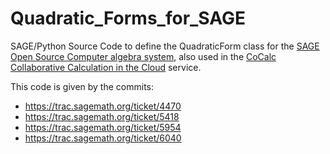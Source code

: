 # Quadratic_Forms_for_SAGE
SAGE/Python Source Code to define the QuadraticForm class for the [SAGE Open Source Computer algebra system](http://www.sagemath.org/), also used in the [CoCalc Collaborative Calculation in the Cloud](https://cocalc.com/) service. 

This code is given by the commits:
  - https://trac.sagemath.org/ticket/4470
  - https://trac.sagemath.org/ticket/5418
  - https://trac.sagemath.org/ticket/5954
  - https://trac.sagemath.org/ticket/6040
